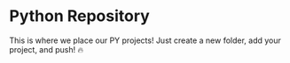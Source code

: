 # Python Repository

This is where we place our PY projects! Just create a new folder, add your project, and push! 🔥
